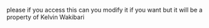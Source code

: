 please if you access this can you modify it if you want
but it will be a property of Kelvin Wakibari
